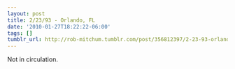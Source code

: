 ```yaml
---
layout: post
title: 2/23/93 - Orlando, FL
date: '2010-01-27T18:22:22-06:00'
tags: []
tumblr_url: http://rob-mitchum.tumblr.com/post/356812397/2-23-93-orlando-fl
---
```

Not in circulation.

